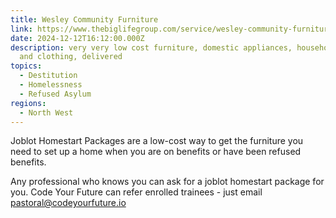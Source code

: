```yaml
---
title: Wesley Community Furniture
link: https://www.thebiglifegroup.com/service/wesley-community-furniture/
date: 2024-12-12T16:12:00.000Z
description: very very low cost furniture, domestic appliances, household goods
  and clothing, delivered
topics:
  - Destitution
  - Homelessness
  - Refused Asylum
regions:
  - North West
---
```

Joblot Homestart Packages are a low-cost way to get the furniture you need to set up a home when you are on benefits or have been refused benefits.

Any professional who knows you can ask for a joblot homestart package for you. Code Your Future can refer enrolled trainees - just email pastoral@codeyourfuture.io 
